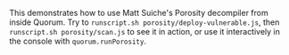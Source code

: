 This demonstrates how to use Matt Suiche's Porosity decompiler from
inside Quorum. Try to `runscript.sh porosity/deploy-vulnerable.js`,
then `runscript.sh porosity/scan.js` to see it in action, or use it
interactively in the console with `quorum.runPorosity`.
